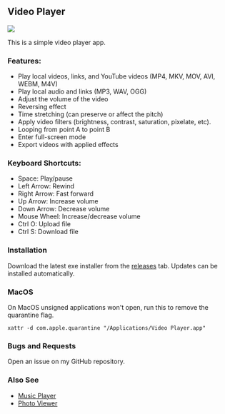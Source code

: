 ## Video Player

<img src="assets/images/readme.png">

This is a simple video player app.

### Features:
- Play local videos, links, and YouTube videos (MP4, MKV, MOV, AVI, WEBM, M4V)
- Play local audio and links (MP3, WAV, OGG)
- Adjust the volume of the video
- Reversing effect
- Time stretching (can preserve or affect the pitch)
- Apply video filters (brightness, contrast, saturation, pixelate, etc).
- Looping from point A to point B
- Enter full-screen mode
- Export videos with applied effects

### Keyboard Shortcuts:
- Space: Play/pause
- Left Arrow: Rewind
- Right Arrow: Fast forward
- Up Arrow: Increase volume
- Down Arrow: Decrease volume
- Mouse Wheel: Increase/decrease volume
- Ctrl O: Upload file
- Ctrl S: Download file

### Installation

Download the latest exe installer from the [releases](https://github.com/Moebytes/Video-Player/releases) tab. Updates can be installed automatically.

### MacOS

On MacOS unsigned applications won't open, run this to remove the quarantine flag.
```
xattr -d com.apple.quarantine "/Applications/Video Player.app"
```

### Bugs and Requests

Open an issue on my GitHub repository.

### Also See

- [Music Player](https://github.com/Moebytes/Music-Player)
- [Photo Viewer](https://github.com/Moebytes/Photo-Viewer)


